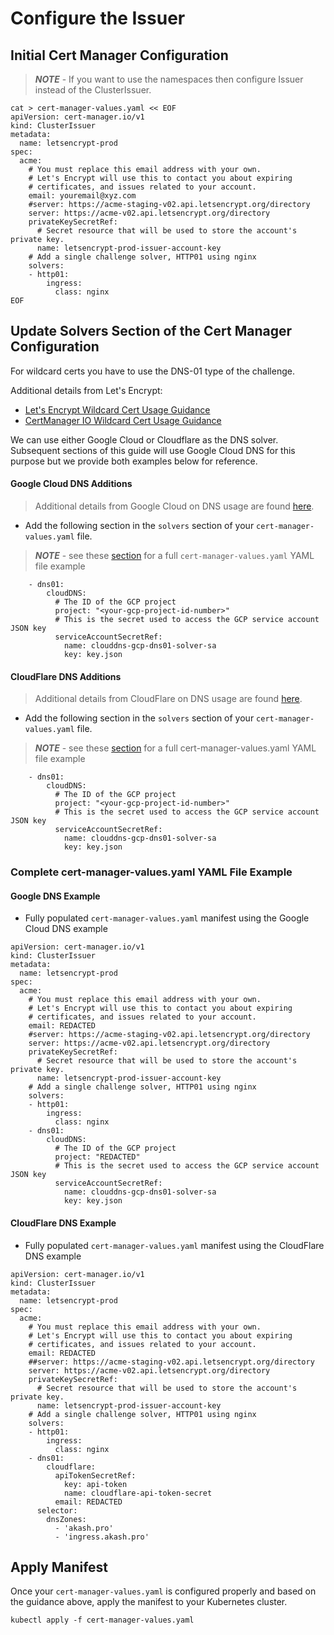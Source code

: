 # Configure the Issuer

## Initial Cert Manager Configuration

> _**NOTE**_ -  If you want to use the namespaces then configure Issuer instead of the ClusterIssuer.

```
cat > cert-manager-values.yaml << EOF
apiVersion: cert-manager.io/v1
kind: ClusterIssuer
metadata:
  name: letsencrypt-prod
spec:
  acme:
    # You must replace this email address with your own.
    # Let's Encrypt will use this to contact you about expiring
    # certificates, and issues related to your account.
    email: youremail@xyz.com
    #server: https://acme-staging-v02.api.letsencrypt.org/directory
    server: https://acme-v02.api.letsencrypt.org/directory
    privateKeySecretRef:
      # Secret resource that will be used to store the account's private key.
      name: letsencrypt-prod-issuer-account-key
    # Add a single challenge solver, HTTP01 using nginx
    solvers:
    - http01:
        ingress:
          class: nginx
EOF
```

## Update Solvers Section of the Cert Manager Configuration

For wildcard certs you have to use the DNS-01 type of the challenge.

Additional details from Let's Encrypt:

* [Let's Encrypt Wildcard Cert Usage Guidance](https://letsencrypt.org/docs/faq/#does-let-s-encrypt-issue-wildcard-certificates)
* [CertManager IO Wildcard Cert Usage Guidance](https://cert-manager.io/docs/release-notes/release-notes-0.3/#acmev2-and-lets-encrypt-wildcard-certificates)

We can use either Google Cloud or Cloudflare as the DNS solver.  Subsequent sections of this guide will use Google Cloud DNS for this purpose but we provide both examples below for reference.

#### Google Cloud DNS Additions

> Additional details from Google Cloud on DNS usage are found [here](https://cert-manager.io/docs/configuration/acme/dns01/google/).

* Add the following section in the `solvers` section of your `cert-manager-values.yaml` file.

> _**NOTE**_ - see these [section](configure-the-issuer.md#google-dns-example) for a full `cert-manager-values.yaml` YAML file example

```
    - dns01:
        cloudDNS:
          # The ID of the GCP project
          project: "<your-gcp-project-id-number>"
          # This is the secret used to access the GCP service account JSON key
          serviceAccountSecretRef:
            name: clouddns-gcp-dns01-solver-sa
            key: key.json
```

#### CloudFlare DNS Additions

> Additional details from CloudFlare on DNS usage are found [here](https://cert-manager.io/docs/configuration/acme/dns01/cloudflare/).

* Add the following section in the `solvers` section of your `cert-manager-values.yaml` file.

> _**NOTE**_ - see these [section](configure-the-issuer.md#cloudflare-dns-example) for a full cert-manager-values.yaml YAML file example

```
    - dns01:
        cloudDNS:
          # The ID of the GCP project
          project: "<your-gcp-project-id-number>"
          # This is the secret used to access the GCP service account JSON key
          serviceAccountSecretRef:
            name: clouddns-gcp-dns01-solver-sa
            key: key.json
```

### Complete cert-manager-values.yaml YAML File Example

#### Google DNS Example

* Fully populated `cert-manager-values.yaml` manifest using the Google Cloud DNS example

```
apiVersion: cert-manager.io/v1
kind: ClusterIssuer
metadata:
  name: letsencrypt-prod
spec:
  acme:
    # You must replace this email address with your own.
    # Let's Encrypt will use this to contact you about expiring
    # certificates, and issues related to your account.
    email: REDACTED
    #server: https://acme-staging-v02.api.letsencrypt.org/directory
    server: https://acme-v02.api.letsencrypt.org/directory
    privateKeySecretRef:
      # Secret resource that will be used to store the account's private key.
      name: letsencrypt-prod-issuer-account-key
    # Add a single challenge solver, HTTP01 using nginx
    solvers:
    - http01:
        ingress:
          class: nginx
    - dns01:
        cloudDNS:
          # The ID of the GCP project
          project: "REDACTED"
          # This is the secret used to access the GCP service account JSON key
          serviceAccountSecretRef:
            name: clouddns-gcp-dns01-solver-sa
            key: key.json
```

#### CloudFlare DNS Example

* Fully populated `cert-manager-values.yaml` manifest using the CloudFlare DNS example

```
apiVersion: cert-manager.io/v1
kind: ClusterIssuer
metadata:
  name: letsencrypt-prod
spec:
  acme:
    # You must replace this email address with your own.
    # Let's Encrypt will use this to contact you about expiring
    # certificates, and issues related to your account.
    email: REDACTED
    ##server: https://acme-staging-v02.api.letsencrypt.org/directory
    server: https://acme-v02.api.letsencrypt.org/directory
    privateKeySecretRef:
      # Secret resource that will be used to store the account's private key.
      name: letsencrypt-prod-issuer-account-key
    # Add a single challenge solver, HTTP01 using nginx
    solvers:
    - http01:
        ingress:
          class: nginx
    - dns01:
        cloudflare:
          apiTokenSecretRef:
            key: api-token
            name: cloudflare-api-token-secret
          email: REDACTED
      selector:
        dnsZones:
          - 'akash.pro'
          - 'ingress.akash.pro'
```

## Apply Manifest

Once your `cert-manager-values.yaml` is configured properly and based on the guidance above, apply the manifest to your Kubernetes cluster.

```
kubectl apply -f cert-manager-values.yaml
```
